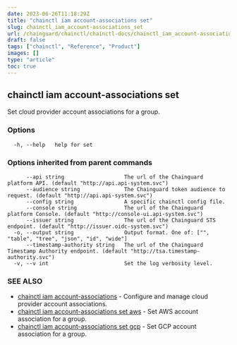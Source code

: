 ```yaml
---
date: 2023-06-26T11:18:29Z
title: "chainctl iam account-associations set"
slug: chainctl_iam_account-associations_set
url: /chainguard/chainctl/chainctl-docs/chainctl_iam_account-associations_set/
draft: false
tags: ["chainctl", "Reference", "Product"]
images: []
type: "article"
toc: true
---
```

## chainctl iam account-associations set

Set cloud provider account associations for a group.

### Options

```
  -h, --help   help for set
```

### Options inherited from parent commands

```
      --api string                   The url of the Chainguard platform API. (default "http://api.api-system.svc")
      --audience string              The Chainguard token audience to request. (default "http://api.api-system.svc")
      --config string                A specific chainctl config file.
      --console string               The url of the Chainguard platform Console. (default "http://console-ui.api-system.svc")
      --issuer string                The url of the Chainguard STS endpoint. (default "http://issuer.oidc-system.svc")
  -o, --output string                Output format. One of: ["", "table", "tree", "json", "id", "wide"]
      --timestamp-authority string   The url of the Chainguard Timestamp Authority endpoint. (default "http://tsa.timestamp-authority.svc")
  -v, --v int                        Set the log verbosity level.
```

### SEE ALSO

* [chainctl iam account-associations](/chainguard/chainctl/chainctl-docs/chainctl_iam_account-associations/)	 - Configure and manage cloud provider account associations.
* [chainctl iam account-associations set aws](/chainguard/chainctl/chainctl-docs/chainctl_iam_account-associations_set_aws/)	 - Set AWS account association for a group.
* [chainctl iam account-associations set gcp](/chainguard/chainctl/chainctl-docs/chainctl_iam_account-associations_set_gcp/)	 - Set GCP account association for a group.

